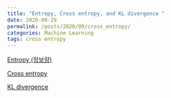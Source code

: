 ```yaml
---
title: "Entropy, Cross entropy, and KL divergence "
date: 2020-09-29
permalink: /posts/2020/09/cross_entropy/
categories: Machine Learning
tags: cross entropy
--- 
```


[Entropy (정보량)](https://hyunw.kim/blog/2017/10/14/Entropy.html)

[Cross entropy](https://hyunw.kim/blog/2017/10/26/Cross_Entropy.html)

[KL divergence](https://hyunw.kim/blog/2017/10/27/KL_divergence.html)



